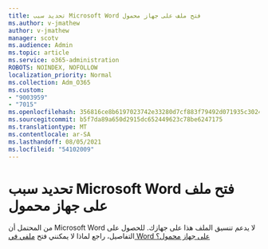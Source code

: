 ```yaml
---
title: تحديد سبب Microsoft Word فتح ملف على جهاز محمول
ms.author: v-jmathew
author: v-jmathew
manager: scotv
ms.audience: Admin
ms.topic: article
ms.service: o365-administration
ROBOTS: NOINDEX, NOFOLLOW
localization_priority: Normal
ms.collection: Adm_O365
ms.custom:
- "9003959"
- "7015"
ms.openlocfilehash: 356816ce8b6197023742e33280d7cf883f79492d071935c3024ea0d136e2b790
ms.sourcegitcommit: b5f7da89a650d2915dc652449623c78be6247175
ms.translationtype: MT
ms.contentlocale: ar-SA
ms.lasthandoff: 08/05/2021
ms.locfileid: "54102009"
---
```

# <a name="determine-why-a-microsoft-word-file-doesnt-open-on-a-mobile-device"></a>تحديد سبب Microsoft Word فتح ملف على جهاز محمول

من المحتمل أن Microsoft Word لا يدعم تنسيق الملف هذا على جهازك. للحصول على التفاصيل، راجع لماذا لا يمكنني فتح [ملفي في Word على جهاز محمول؟](https://go.microsoft.com/fwlink/?linkid=2135663)
